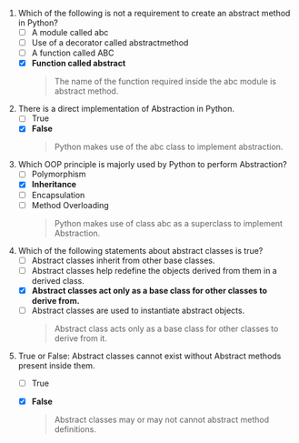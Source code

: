 1. Which of the following is not a requirement to create an abstract method in Python?
    - [ ] A module called abc 
    - [ ] Use of a decorator called abstractmethod
    - [ ] A function called ABC
    - [x] **Function called abstract**
      > The name of the function required inside the abc module is abstract method.
      
2. There is a direct implementation of Abstraction in Python.
   - [ ] True
   - [x] **False**
      > Python makes use of the abc class to implement abstraction.
     
3. Which OOP principle is majorly used by Python to perform Abstraction?
   - [ ] Polymorphism
   - [x] **Inheritance**
   - [ ] Encapsulation
   - [ ] Method Overloading
      > Python makes use of class abc as a superclass to implement Abstraction.
     
4. Which of the following statements about abstract classes is true?
    - [ ] Abstract classes inherit from other base classes.
    - [ ] Abstract classes help redefine the objects derived from them in a derived class.
    - [x] **Abstract classes act only as a base class for other classes to derive from.**
    - [ ] Abstract classes are used to instantiate abstract objects.
        > Abstract class acts only as a base class for other classes to derive from it.
    
5. True or False: Abstract classes cannot exist without Abstract methods present inside them.
    - [ ] True
    - [x] **False**
        > Abstract classes may or may not cannot abstract method definitions.
    